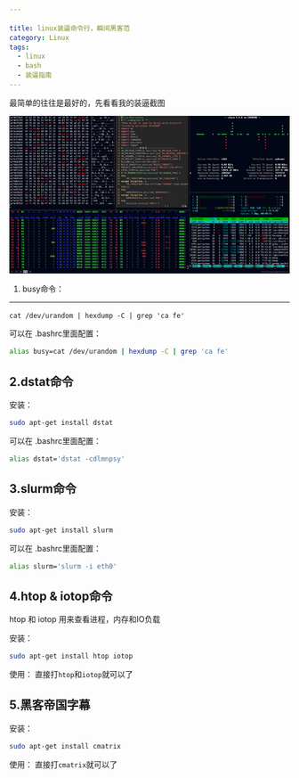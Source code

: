 ```yaml
---

title: linux装逼命令行，瞬间黑客范
category: Linux
tags:
  - linux
  - bash
  - 装逼指南
---
```


最简单的往往是最好的，先看看我的装逼截图

![终端图](/img/article1.png)

1. busy命令：
-----

`cat /dev/urandom | hexdump -C | grep 'ca fe'`

可以在 .bashrc里面配置：

```sh
alias busy=cat /dev/urandom | hexdump -C | grep 'ca fe'
```

2.dstat命令
----

安装：

```sh
sudo apt-get install dstat
```

可以在 .bashrc里面配置：

```sh
alias dstat='dstat -cdlmnpsy'
```

3.slurm命令
----

安装：

```sh
sudo apt-get install slurm
```

可以在 .bashrc里面配置：

```sh
alias slurm='slurm -i eth0'
```

4.htop & iotop命令
-----

htop 和 iotop  用来查看进程，内存和IO负载

安装：

```sh
sudo apt-get install htop iotop
```

使用： 直接打`htop`和`iotop`就可以了

5.黑客帝国字幕
-----


安装：

```sh
sudo apt-get install cmatrix
```

使用： 直接打`cmatrix`就可以了
